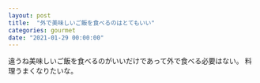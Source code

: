```yaml
---
layout: post
title:  "外で美味しいご飯を食べるのはとてもいい"
categories: gourmet
date: "2021-01-29 00:00:00"
---
```


違うね美味しいご飯を食べるのがいいだけであって外で食べる必要はない。
料理うまくなりたいな。
